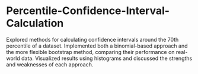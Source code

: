 # Percentile-Confidence-Interval-Calculation
Explored methods for calculating confidence intervals around the 70th percentile of a dataset. Implemented both a binomial-based approach and the more flexible bootstrap method, comparing their performance on real-world data. Visualized results using histograms and discussed the strengths and weaknesses of each approach.
